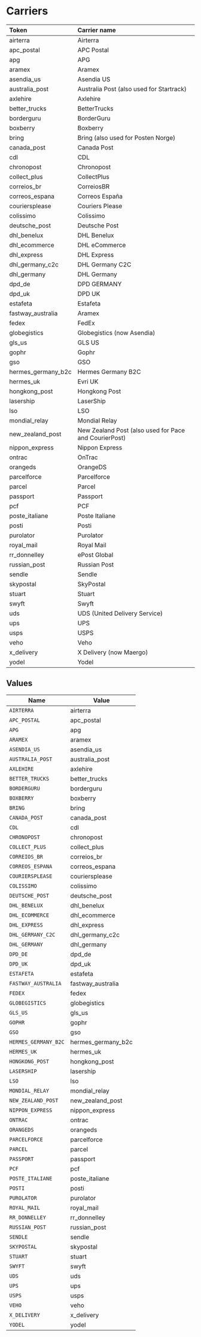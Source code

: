 # Carriers

|Token | Carrier name|
|:---|:---|
| airterra | Airterra |
| apc_postal | APC Postal|
| apg | APG|
| aramex | Aramex|
| asendia_us | Asendia US|
| australia_post | Australia Post (also used for Startrack)|
| axlehire | Axlehire|
| better_trucks | BetterTrucks|
| borderguru | BorderGuru|
| boxberry | Boxberry|
| bring | Bring (also used for Posten Norge)|
| canada_post | Canada Post|
| cdl | CDL|
| chronopost | Chronopost|
| collect_plus | CollectPlus|
| correios_br | CorreiosBR|
| correos_espana | Correos España |
| couriersplease | Couriers Please|
| colissimo | Colissimo|
| deutsche_post | Deutsche Post|
| dhl_benelux | DHL Benelux|
| dhl_ecommerce | DHL eCommerce|
| dhl_express | DHL Express|
| dhl_germany_c2c | DHL Germany C2C|
| dhl_germany | DHL Germany|
| dpd_de | DPD GERMANY|
| dpd_uk | DPD UK|
| estafeta | Estafeta|
| fastway_australia | Aramex|
| fedex | FedEx|
| globegistics | Globegistics (now Asendia)|
| gls_us | GLS US|
| gophr | Gophr|
| gso | GSO|
| hermes_germany_b2c | Hermes Germany B2C|
| hermes_uk | Evri UK |
| hongkong_post | Hongkong Post|
| lasership | LaserShip|
| lso | LSO|
| mondial_relay | Mondial Relay|
| new_zealand_post | New Zealand Post (also used for Pace and CourierPost)|
| nippon_express | Nippon Express|
| ontrac | OnTrac|
| orangeds | OrangeDS|
| parcelforce | Parcelforce|
| parcel | Parcel|
| passport | Passport|
| pcf | PCF|
| poste_italiane | Poste Italiane |
| posti | Posti|
| purolator | Purolator|
| royal_mail | Royal Mail|
| rr_donnelley | ePost Global|
| russian_post | Russian Post|
| sendle | Sendle|
| skypostal | SkyPostal|
| stuart | Stuart|
| swyft | Swyft|
| uds | UDS (United Delivery Service)|
| ups | UPS|
| usps | USPS|
| veho | Veho |
| x_delivery | X Delivery (now Maergo)|
| yodel | Yodel|



## Values

| Name                 | Value                |
| -------------------- | -------------------- |
| `AIRTERRA`           | airterra             |
| `APC_POSTAL`         | apc_postal           |
| `APG`                | apg                  |
| `ARAMEX`             | aramex               |
| `ASENDIA_US`         | asendia_us           |
| `AUSTRALIA_POST`     | australia_post       |
| `AXLEHIRE`           | axlehire             |
| `BETTER_TRUCKS`      | better_trucks        |
| `BORDERGURU`         | borderguru           |
| `BOXBERRY`           | boxberry             |
| `BRING`              | bring                |
| `CANADA_POST`        | canada_post          |
| `CDL`                | cdl                  |
| `CHRONOPOST`         | chronopost           |
| `COLLECT_PLUS`       | collect_plus         |
| `CORREIOS_BR`        | correios_br          |
| `CORREOS_ESPANA`     | correos_espana       |
| `COURIERSPLEASE`     | couriersplease       |
| `COLISSIMO`          | colissimo            |
| `DEUTSCHE_POST`      | deutsche_post        |
| `DHL_BENELUX`        | dhl_benelux          |
| `DHL_ECOMMERCE`      | dhl_ecommerce        |
| `DHL_EXPRESS`        | dhl_express          |
| `DHL_GERMANY_C2C`    | dhl_germany_c2c      |
| `DHL_GERMANY`        | dhl_germany          |
| `DPD_DE`             | dpd_de               |
| `DPD_UK`             | dpd_uk               |
| `ESTAFETA`           | estafeta             |
| `FASTWAY_AUSTRALIA`  | fastway_australia    |
| `FEDEX`              | fedex                |
| `GLOBEGISTICS`       | globegistics         |
| `GLS_US`             | gls_us               |
| `GOPHR`              | gophr                |
| `GSO`                | gso                  |
| `HERMES_GERMANY_B2C` | hermes_germany_b2c   |
| `HERMES_UK`          | hermes_uk            |
| `HONGKONG_POST`      | hongkong_post        |
| `LASERSHIP`          | lasership            |
| `LSO`                | lso                  |
| `MONDIAL_RELAY`      | mondial_relay        |
| `NEW_ZEALAND_POST`   | new_zealand_post     |
| `NIPPON_EXPRESS`     | nippon_express       |
| `ONTRAC`             | ontrac               |
| `ORANGEDS`           | orangeds             |
| `PARCELFORCE`        | parcelforce          |
| `PARCEL`             | parcel               |
| `PASSPORT`           | passport             |
| `PCF`                | pcf                  |
| `POSTE_ITALIANE`     | poste_italiane       |
| `POSTI`              | posti                |
| `PUROLATOR`          | purolator            |
| `ROYAL_MAIL`         | royal_mail           |
| `RR_DONNELLEY`       | rr_donnelley         |
| `RUSSIAN_POST`       | russian_post         |
| `SENDLE`             | sendle               |
| `SKYPOSTAL`          | skypostal            |
| `STUART`             | stuart               |
| `SWYFT`              | swyft                |
| `UDS`                | uds                  |
| `UPS`                | ups                  |
| `USPS`               | usps                 |
| `VEHO`               | veho                 |
| `X_DELIVERY`         | x_delivery           |
| `YODEL`              | yodel                |